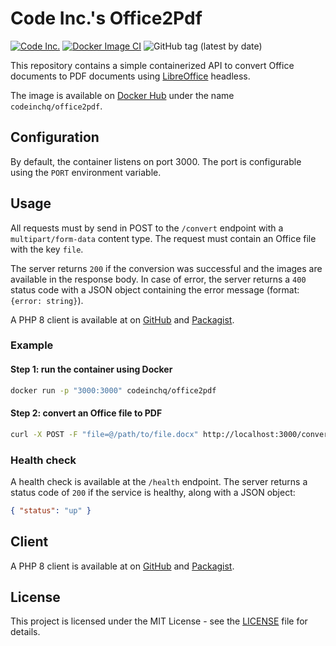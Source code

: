 # Code Inc.'s Office2Pdf

[![Code Inc.](https://img.shields.io/badge/Code%20Inc.-Document%20Cloud-blue)](https://www.codeinc.co)
[![Docker Image CI](https://github.com/codeinchq/office2pdf/actions/workflows/docker-image.yml/badge.svg)](https://github.com/codeinchq/office2pdf/actions/workflows/docker-image.yml)
![GitHub tag (latest by date)](https://img.shields.io/github/v/tag/codeinchq/office2pdf?label=Version&color=orange)

This repository contains a simple containerized API to convert Office documents to PDF documents
using [LibreOffice](https://www.libreoffice.org/) headless.

The image is available on [Docker Hub](https://hub.docker.com/r/codeinchq/office2pdf) under the name `codeinchq/office2pdf`.

## Configuration

By default, the container listens on port 3000. The port is configurable using the `PORT` environment variable.

## Usage

All requests must by send in POST to the `/convert` endpoint with a `multipart/form-data` content type. The request must contain an Office file with the key `file`. 

The server returns `200` if the conversion was successful and the images are available in the response body. In case of error, the server returns a `400` status code with a JSON object containing the error message (format: `{error: string}`).

A PHP 8 client is available at on [GitHub](https://github.com/codeinchq/office2pdf-php-client) and [Packagist](https://packagist.org/packages/codeinc/office2pdf-client).

### Example

#### Step 1: run the container using Docker
```bash
docker run -p "3000:3000" codeinchq/office2pdf 
```

#### Step 2: convert an Office file to PDF
```bash
curl -X POST -F "file=@/path/to/file.docx" http://localhost:3000/convert -o example.pdf
```

### Health check

A health check is available at the `/health` endpoint. The server returns a status code of `200` if the service is healthy, along with a JSON object: 
```json
{ "status": "up" }
```

## Client

A PHP 8 client is available at on [GitHub](https://github.com/codeinchq/document-cloud-php-client) and [Packagist](https://packagist.org/packages/codeinc/document-cloud-client).

## License

This project is licensed under the MIT License - see the [LICENSE](LICENSE) file for details.
